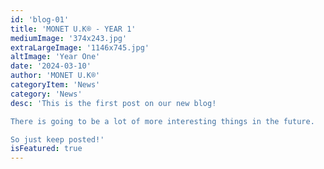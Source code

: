 ```yaml
---
id: 'blog-01'
title: 'MONET U.K® - YEAR 1'
mediumImage: '374x243.jpg'
extraLargeImage: '1146x745.jpg'
altImage: 'Year One'
date: '2024-03-10'
author: 'MONET U.K®'
categoryItem: 'News'
category: 'News'
desc: 'This is the first post on our new blog!

There is going to be a lot of more interesting things in the future.

So just keep posted!'
isFeatured: true
---
```

